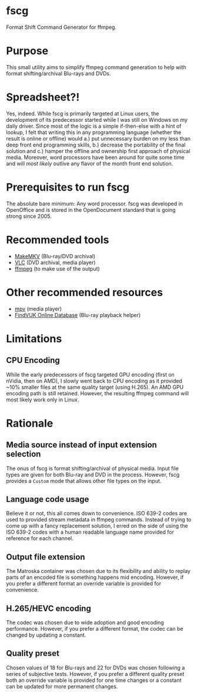 # fscg

Format Shift Command Generator for ffmpeg.

# Purpose

This small utility aims to simplify ffmpeg command generation to help with format shifting/archival Blu-rays and DVDs.

# Spreadsheet?!

Yes, indeed. While fscg is primarily targeted at Linux users, the development of its predecessor started while I was still on Windows on my daily driver. Since most of the logic is a simple if-then-else with a hint of lookup, I felt that writing this in any programming language (whether the result is online or offline) would a.) put unnecessary burden on my less than deep front end programming skills, b.) decrease the portability of the final solution and c.) hamper the offline and ownership first approach of physical media. Moreover, word processors have been around for quite some time and will _most likely_ outlive any flavor of the month front end solution. 

# Prerequisites to run fscg

The absolute bare minimum: Any word processor. fscg was developed in OpenOffice and is stored in the OpenDocument standard that is going strong since 2005.

# Recommended tools

* [MakeMKV](https://makemkv.com/) (Blu-ray/DVD archival)
* [VLC](https://www.videolan.org/vlc/) (DVD archival, media player)
* [ffmpeg](https://ffmpeg.org/) (to make use of the output)

# Other recommended resources

* [mpv](https://mpv.io/) (media player)
* [FindVUK Online Database](http://fvonline-db.bplaced.net/) (Blu-ray playback helper) 

# Limitations

## CPU Encoding

While the early predecessors of fscg targeted GPU encoding (first on nVidia, then on AMD), I slowly went back to CPU encoding as it provided ~10% smaller files at the same quality target (using H.265). An AMD GPU encoding path is still retained. However, the resulting ffmpeg command will most likely work only in Linux.

# Rationale

## Media source instead of input extension selection

The onus of fscg is format shifting/archival of physical media. Input file types are given for both Blu-ray and DVD in the process. However, fscg provides a `Custom` mode that allows other file types on the input.

## Language code usage

Believe it or not, this all comes down to convenience. ISO 639-2 codes are used to provided stream metadata in ffmpeg commands. Instead of trying to come up with a fancy replacement solution, I erred on the side of using the ISO 639-2 codes with a human readable language name provided for reference for each channel.

## Output file extension

The Matroska container was chosen due to its flexibility and ability to replay parts of an encoded file is something happens mid encoding. However, if you prefer a different format an override variable is provided for convenience.

## H.265/HEVC encoding

The codec was chosen due to wide adoption and good encoding performance. However, if you prefer a different format, the codec can be changed by updating a constant.

## Quality preset

Chosen values of 18 for Blu-rays and 22 for DVDs was chosen following a series of subjective tests. However, if you prefer a different quality preset both an override variable is provided for one time changes or a constant can be updated for more permanent changes.
